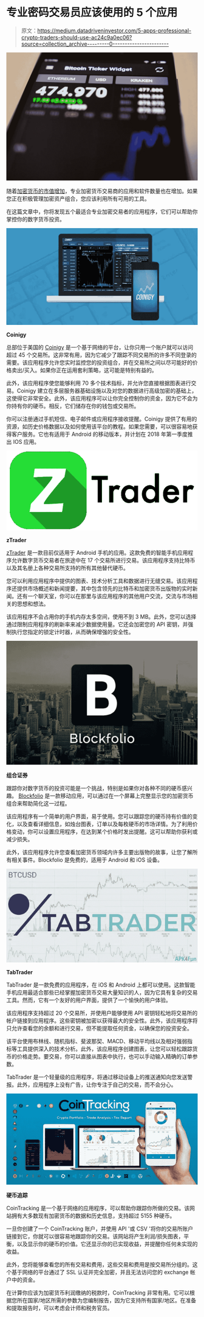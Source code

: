 # 专业密码交易员应该使用的 5 个应用

> 原文：<https://medium.datadriveninvestor.com/5-apps-professional-crypto-traders-should-use-ac24c9a0ec06?source=collection_archive---------0----------------------->

![](img/1ee8d5b1aff999213d4851382dea3151.png)

随着[加密货币的市值增加](https://www.forbes.com/sites/kenrapoza/2018/01/02/2018-will-see-many-more-cryptocurrencies-double-in-value/#2c1507cf3eed)，专业加密货币交易商的应用和软件数量也在增加。如果您正在积极管理加密资产组合，您应该利用所有可用的工具。

在这篇文章中，你将发现五个最适合专业加密交易者的应用程序，它们可以帮助你掌控你的数字货币投资。

![](img/72088b55351ebe64c1e5dc8b5552aebc.png)

**Coinigy**

总部位于美国的 [Coinigy](http://www.datadriveninvestor.com/coinigy) 是一个基于网络的平台，让你只用一个账户就可以访问超过 45 个交易所。这非常有用，因为它减少了跟踪不同交易所的许多不同登录的需要。该应用程序允许您实时监控您的投资组合，并在交易所之间以尽可能好的价格卖出/买入。如果你正在运用套利策略，这可能是特别有益的。

此外，该应用程序使您能够利用 70 多个技术指标，并允许您直接根据图表进行交易。Coinigy 建立在多层服务器基础设施以及对您的数据进行高级加密的基础上，这使得它非常安全。此外，该应用程序可以让你完全控制你的资金，因为它不会为你持有你的硬币。相反，它们储存在你的钱包或交易所。

你可以注册通过手机短信、电子邮件或应用程序接收提醒。Coinigy 提供了有用的资源，如历史价格数据以及如何使用该平台的教程。如果您需要，可以很容易地获得客户服务。它也有适用于 Android 的移动版本，并计划在 2018 年第一季度推出 IOS 应用。

![](img/640b4fd1d03d43ae7a38613527167877.png)

**zTrader**

[zTrader](https://play.google.com/store/apps/details?id=co.bandicoot.ztrader&hl=en) 是一款目前仅适用于 Android 手机的应用。这款免费的智能手机应用程序允许数字货币交易者在旅途中在 17 个交易所进行交易。该应用程序支持比特币以及其名册上各种交易所支持的所有其他替代硬币。

您可以利用应用程序中提供的图表、技术分析工具和数据进行无缝交易。该应用程序还提供市场概述和新闻提要，其中包含领先的比特币和加密货币出版物的实时新闻。还有一个聊天室，你可以在那里与该应用程序的其他用户交流，交流与市场相关的思想和想法。

该应用程序不会占用你的手机内存太多空间，使用不到 3 MB。此外，您可以选择通过限制应用程序的刷新率来减少数据使用量。它还会加密您的 API 密钥，并强制执行您指定的锁定计时器，从而确保增强的安全性。

![](img/276877452a7995d411b970ceb324cea8.png)

**组合证券**

跟踪你对数字货币的投资可能是一个挑战，特别是如果你对各种不同的硬币感兴趣。 [Blockfolio](https://www.blockfolio.com/) 是一款移动应用，可以通过在一个屏幕上完整显示您的加密货币组合来帮助简化这一过程。

该应用程序有一个简单的用户界面，易于使用。您可以跟踪您的硬币持有价值的变化，以及查看详细信息，如烛台图表，订单以及每枚硬币的市场详情。为了利用价格变动，你可以设置应用程序，在达到某个价格时发出提醒。这可以帮助你获利或减少损失。

此外，该应用程序允许您查看加密货币领域内许多主要出版物的故事，让您了解所有相关事件。Blockfolio 是免费的，适用于 Android 和 iOS 设备。

![](img/38268bc0bf12c15abf65d28b47b65a01.png)

**TabTrader**

TabTrader 是一款免费的应用程序，在 iOS 和 Android 上都可以使用。这款智能手机应用最适合那些已经掌握加密货币交易大量知识的人，因为它具有复杂的交易工具。然而，它有一个友好的用户界面，提供了一个愉快的用户体验。

该应用程序支持超过 20 个交易所，并使用户能够使用 API 密钥轻松地将交易所的帐户链接到应用程序。这些密钥被加密以获得最大的安全性。此外，该应用程序将只允许查看您的余额和进行交易，但不能提取任何资金，以确保您的投资安全。

该平台使用布林线、随机指标、斐波那契、MACD、移动平均线以及相对强弱指标等工具提供深入的技术分析。此外，该应用程序创建图表，让您可以轻松跟踪货币的价格走势。要交易，你可以直接从图表中执行，也可以手动输入精确的订单参数。

TabTrader 是一个轻量级的应用程序，将通过移动设备上的推送通知向您发送警报。此外，应用程序上没有广告，让你专注于自己的交易，而不会分心。

![](img/7523029ec7c353fbd89d79e2e5960f35.png)

**硬币追踪**

CoinTracking 是一个基于网络的应用程序，可以帮助你跟踪你所做的交易。该网站拥有大多数现有加密货币的数据和历史信息，支持超过 5155 种硬币。

一旦你创建了一个 CoinTracking 账户，并使用 API '或 CSV '将你的交易所账户链接到它，你就可以很容易地跟踪你的交易。该网站将产生利润/损失图表，平衡，以及显示你的硬币的价值。它还显示你的已实现收益，并提醒你任何未实现的收益。

此外，您将能够查看您的所有交易和费用，这些交易和费用是按交易所分组的。这个基于网络的平台通过了 SSL 认证并完全加密，并且无法访问您的 exchange 帐户中的资金。

在计算你应该为加密货币利润缴纳的税款时，CoinTracking 非常有用。它可以根据您所在国家/地区所需的参数为您编制报告，因为它支持所有国家/地区。在准备和提取报告时，可以考虑会计师和税务官员。